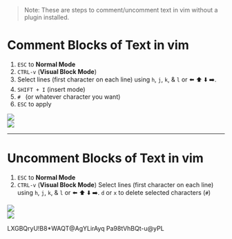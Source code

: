 > Note: These are steps to comment/uncomment text in vim without a plugin installed.

# Comment Blocks of Text in vim

1. `ESC` to **Normal Mode**
2. `CTRL-v` (**Visual Block Mode**)
3. Select lines (first character on each line) using `h`, `j`, `k`, & `l` or ⬅️ ⬆️ ⬇️ ➡️.
4. `SHIFT + I` (insert mode)
5. `# ` (or whatever character you want)
6. `ESC` to apply

<img src=https://dojolabs.s3.amazonaws.com/vim/vim-uncommented-text.png>
<br/>
<img src=https://dojolabs.s3.amazonaws.com/vim/vim-commented-text.png>

***

# Uncomment Blocks of Text in vim

1. `ESC` to **Normal Mode**
2. `CTRL-v` (**Visual Block Mode**)
Select lines (first character on each line) using `h`, `j`, `k`, & `l` or ⬅️ ⬆️ ⬇️ ➡️.
`d` or `x` to delete selected characters (`#`)

<img src=https://dojolabs.s3.amazonaws.com/vim/vim-commented-text.png>
<br/>
<img src=https://dojolabs.s3.amazonaws.com/vim/vim-uncommented-text.png>


LXGBQryU!B8*WAQT@AgYLirAyq
Pa98tVhBQt-u@yPL